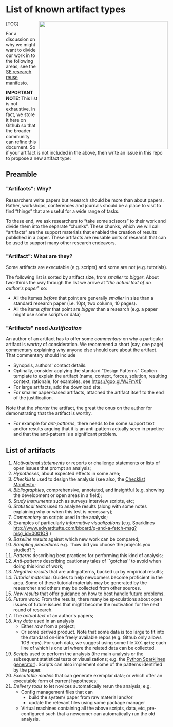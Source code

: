 # List of known artifact types

<img src="img/list.jpg" width=400 align=right>

[TOC]

For a discussion on why we might want to divide our work in to the following areas, see the [SE research reuse manifesto](SEresearchReuseManifesto.md).
 
**IMPORTANT NOTE:** This list is not exhaustive. In fact, we store it here on Github so that the broader community can refine this document. So if your artifact is not included in the above, then write an issue in this repo to propose a new artifact type:

## Preamble

###  "Artifacts": Why?

Researchers write papers but research should be more than about papers. Rather, workshops, conferences and journals should be a place to visit to find “things” that are useful for a wide range of tasks. 

To these end, we ask researchers to “take some scissors” to their work and divide them into the separate “chunks”. These chunks, which we will call  “artifacts” are the support materials that enabled the creation of  results published in a paper. These artifacts are reusable units of research that can be used to  support many other research endeavors.

###  "Artifact": What are they?

Some artifacts are executable (e.g. scripts) and some are not (e.g. tutorials). 

The following list is sorted by artifact size, from  _smaller_ to _bigger_. About two-thirds the way through the list we arrive at  "_the actual text   of an author's paper_" so:

+ All the itemes _before_ that point are generally _smaller_ in size 
  than a standard research paper (i.e. 10pt, two column, 10 pages).
+ All the items _after_ that point are _bigger_ than a research 
  (e.g. a paper might use some scripts or data)

### "Artifacts" need   _Justification_

An author of an artifact has to offer some _commentary_ on why  a particular artifact is _worthy_ of consideration. 
We recommend a short (say, one page) commentary explaining why anyone else should care about the artifact. That commentary should include

+ Synopsis, authors' contact details.
+ Optinally, consider applying the standard “Design Patterns” Coplien template to explain the artifact (name, context,  forces, solution, resulting context, rationale; for examples, see https://goo.gl/WJFmX1)
+ For large  artifacts, add the download site.
+ For smaller paper-based artifacts, attached the artifact itself to the end of the justification.

Note that the _shorter_ the artifact, the great the onus on the author for demonstrating that the artifact is worthy. 

+ For example for _ant-patterns_, there needs to be some support text and/or results arguing that it is an anti-pattern actually seen in practice and that the anti-pattern is a significant problem.

## List of artifacts

1. _Motivational statements_   or reports or challenge statements or lists of open issues that prompt an analysis; 
1. _Hypotheses_,  about expected effects in some area;
1. _Checklists_ used to design the analysis (see also, the [Checklist Manifesto](http://atulgawande.com/book/the-checklist-manifesto/);
1. _Bibliographies_, comprehensive, annotated, and insightful (e.g. showing the development or open areas in a field);
1. _Study instruments_ such as surveys interview scripts, etc;
1. _Statistical tests_ used to analyze results (along with some notes explaining why or when this test is necessary);
1. _Commentary_ on scripts used in the analysis;
1. Examples of particularly _informative visualizations_ (e.g. Sparklines http://www.edwardtufte.com/bboard/q-and-a-fetch-msg?msg_id=0001OR )
1. _Baseline results_ against which new work can be compared;
1. _Sampling procedures_ e.g. ``how did you choose the projects you studied?'';
1. _Patterns_ describing  best practices for performing this kind of analysis;
1. _Anti-patterns_   describing cautionary tales of ``gotchas'' to avoid when doing this kind of work;
1. _Negative results_  that are anti-patterns, backed up by empirical results;
1. _Tutorial materials_: Guides to help  newcomers become proficient in the area. Some of these tutorial materials  may be generated by the researcher and others may be collected from other sources.
1. _New results_  that offer guidance on how to best handle future problems.
1. _Future work:_  From the results, there many be speculations about open issues of future issues that might become the  motivation  for the next round of research.
1. The _actual text_   of an author's papers;
1. Any  _data_ used in an analysis
    + Either  _raw_ from a project;
    + Or some _derived_ product.
   Note that some data is too large to fit into the standard on-line freely available repos (e.g. Github only allows 1GB reps). For such data, we suggest using some file `XXX.goto`; each line of which is one url where the related data can be collected. 
1. _Scripts_  used to perform the analysis (the main analysis or the subsequent statistical tests or visualizations; e.g.    the  [Python Sparklines generator](https://pypi.python.org/pypi/pysparklines)). Scripts can also implement some of the patterns
  identified by the paper.
1. _Executable  models_ that can generate exemplar data;  or which offer an executable form of current hypotheses;
1. _Delivery tools_ to let novices automatically rerun the analysis; e.g.
    + Config management files that can
       + build the system/ paper from raw material and/or
       + update the relevant files using some package manager
    +  Virtual machines containing all the above scripts, data, etc, pre-configured such that a newcomer can automatically run the old analysis.
